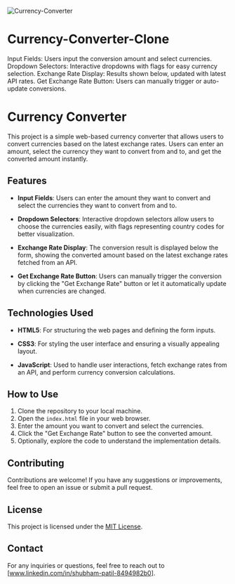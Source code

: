 ![Currency-Converter](https://github.com/ShubhamPatilSp/Currency-Converter-Clone/assets/122681369/76097c2b-e43f-46d8-a444-d1e4a61cf61a)

# Currency-Converter-Clone
Input Fields: Users input the conversion amount and select currencies. Dropdown Selectors: Interactive dropdowns with flags for easy currency selection. Exchange Rate Display: Results shown below, updated with latest API rates. Get Exchange Rate Button: Users can manually trigger or auto-update conversions.
# Currency Converter

This project is a simple web-based currency converter that allows users to convert currencies based on the latest exchange rates. Users can enter an amount, select the currency they want to convert from and to, and get the converted amount instantly.

## Features

- **Input Fields**: Users can enter the amount they want to convert and select the currencies they want to convert from and to.
  
- **Dropdown Selectors**: Interactive dropdown selectors allow users to choose the currencies easily, with flags representing country codes for better visualization.
  
- **Exchange Rate Display**: The conversion result is displayed below the form, showing the converted amount based on the latest exchange rates fetched from an API.
  
- **Get Exchange Rate Button**: Users can manually trigger the conversion by clicking the "Get Exchange Rate" button or let it automatically update when currencies are changed.

## Technologies Used

- **HTML5**: For structuring the web pages and defining the form inputs.
  
- **CSS3**: For styling the user interface and ensuring a visually appealing layout.
  
- **JavaScript**: Used to handle user interactions, fetch exchange rates from an API, and perform currency conversion calculations.

## How to Use

1. Clone the repository to your local machine.
2. Open the `index.html` file in your web browser.
3. Enter the amount you want to convert and select the currencies.
4. Click the "Get Exchange Rate" button to see the converted amount.
5. Optionally, explore the code to understand the implementation details.

## Contributing

Contributions are welcome! If you have any suggestions or improvements, feel free to open an issue or submit a pull request.

## License

This project is licensed under the [MIT License](LICENSE).
## Contact

For any inquiries or questions, feel free to reach out to [www.linkedin.com/in/shubham-patil-8494982b0].
